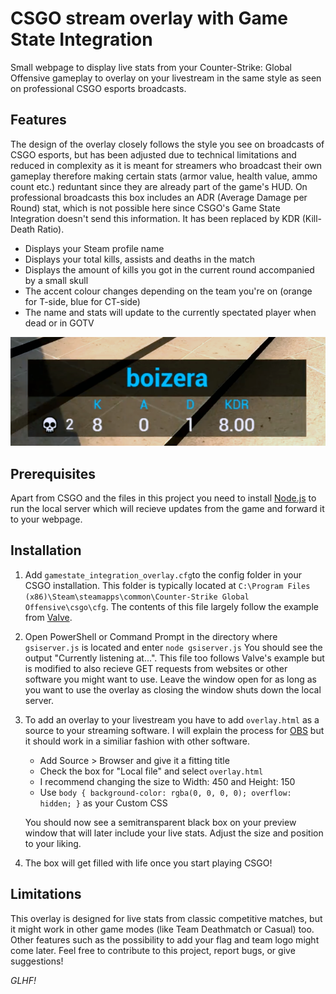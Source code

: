 # CSGO stream overlay with Game State Integration
Small webpage to display live stats from your Counter-Strike: Global Offensive gameplay to overlay on your livestream in the same style as seen on professional CSGO esports broadcasts.

## Features
The design of the overlay closely follows the style you see on broadcasts of CSGO esports, but has been adjusted due to technical limitations and reduced in complexity as it is meant for streamers who broadcast their own gameplay therefore making certain stats (armor value, health value, ammo count etc.) reduntant since they are already part of the game's HUD. 
On professional broadcasts this box includes an ADR (Average Damage per Round) stat, which is not possible here since CSGO's Game State Integration doesn't send this information. It has been replaced by KDR (Kill-Death Ratio). 

- Displays your Steam profile name
- Displays your total kills, assists and deaths in the match
- Displays the amount of kills you got in the current round accompanied by a small skull
- The accent colour changes depending on the team you're on (orange for T-side, blue for CT-side)
- The name and stats will update to the currently spectated player when dead or in GOTV

![Screenshot](overlay_preview.png)

## Prerequisites
Apart from CSGO and the files in this project you need to install [Node.js](https://nodejs.org/en/) to run the local server which will recieve updates from the game and forward it to your webpage.

## Installation 
1. Add `gamestate_integration_overlay.cfg`to the config folder in your CSGO installation. This folder is typically located at `C:\Program Files (x86)\Steam\steamapps\common\Counter-Strike Global Offensive\csgo\cfg`. The contents of this file largely follow the example from [Valve](https://developer.valvesoftware.com/wiki/Counter-Strike:_Global_Offensive_Game_State_Integration). 

2. Open PowerShell or Command Prompt in the directory where `gsiserver.js` is located and enter
`node gsiserver.js`
You should see the output "Currently listening at...". This file too follows Valve's example but is modified to also recieve GET requests from websites or other software you might want to use. Leave the window open for as long as you want to use the overlay as closing the window shuts down the local server.

3. To add an overlay to your livestream you have to add `overlay.html` as a source to your streaming software. I will explain the process for [OBS](https://obsproject.com/) but it should work in a similiar fashion with other software. 
   - Add Source > Browser and give it a fitting title
   - Check the box for "Local file" and select `overlay.html`
   - I recommend changing the size to Width: 450 and Height: 150
   - Use `body { background-color: rgba(0, 0, 0, 0); overflow: hidden; }` as your Custom CSS

   You should now see a semitransparent black box on your preview window that will later include your live stats. Adjust the size and position to your liking. 

4. The box will get filled with life once you start playing CSGO! 

## Limitations
This overlay is designed for live stats from classic competitive matches, but it might work in other game modes (like Team Deathmatch or Casual) too. 
Other features such as the possibility to add your flag and team logo might come later. Feel free to contribute to this project, report bugs, or give suggestions! 

_GLHF!_
